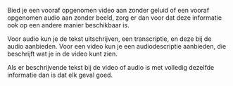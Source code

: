 <!-- @license CC0-1.0 -->

Bied je een vooraf opgenomen video aan zonder geluid of een vooraf opgenomen audio aan zonder beeld, zorg er dan voor dat deze informatie ook op een andere manier beschikbaar is.

Voor audio kun je de tekst uitschrijven, een transcriptie, en deze bij de audio aanbieden. Voor een video kun je een audiodescriptie aanbieden, die beschrijft wat je in de video kunt zien.

Als er beschrijvende tekst bij de video of audio is met volledig dezelfde informatie dan is dat elk geval goed.
